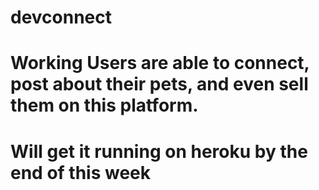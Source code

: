 # devconnect



# Working Users are able to connect, post about their pets, and even sell them on this platform.

# Will get it running on heroku by the end of this week
